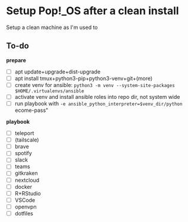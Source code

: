 # Setup Pop!_OS after a clean install
Setup a clean machine as I'm used to

## To-do

**prepare**

 - [ ] apt update+upgrade+dist-upgrade
 - [ ] apt install tmux+python3-pip+python3-venv+git+(more)
 - [ ] create venv for ansible: `python3 -m venv --system-site-packages $HOME/.virtualenvs/ansible `
 - [ ] activate venv and install ansible roles into repo dir, not system wide
 - [ ] run playbook with `-e ansible_python_interpreter=$venv_dir/python`
ecome-pass"

**playbook**
 - [ ] teleport
 - [ ] (tailscale)
 - [ ] brave
 - [ ] spotify
 - [ ] slack
 - [ ] teams
 - [ ] gitkraken
 - [ ] nextcloud
 - [ ] docker
 - [ ] R+RStudio
 - [ ] VSCode
 - [ ] openvpn
 - [ ] dotfiles
